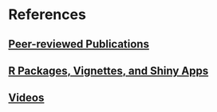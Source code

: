 # References

## [Peer-reviewed Publications](https://github.com/JVAdams/Ref/blob/master/Pubs.md)

## [R Packages, Vignettes, and Shiny Apps](https://github.com/JVAdams/Ref/blob/master/Rpkgs.md)

## [Videos](https://github.com/JVAdams/Ref/blob/master/Vids.md)
